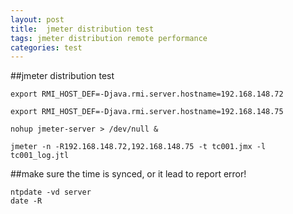 ```yaml
---
layout: post
title:  jmeter distribution test
tags: jmeter distribution remote performance
categories: test
---
```

##jmeter distribution test
```
export RMI_HOST_DEF=-Djava.rmi.server.hostname=192.168.148.72

export RMI_HOST_DEF=-Djava.rmi.server.hostname=192.168.148.75

nohup jmeter-server > /dev/null &

jmeter -n -R192.168.148.72,192.168.148.75 -t tc001.jmx -l tc001_log.jtl
```

##make sure the time is synced, or it lead to report error!
```
ntpdate -vd server
date -R
```
